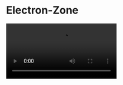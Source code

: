 # Electron-Zone
<video controls>
  <source src="[https://raw.githubusercontent.com/aliazam07/Electron-Zone/main/Electronic%20Shop%20-%20Google%20Chrome%202023-07-31%2016-10-12.mp4](https://github.com/aliazam07/Electron-Zone/raw/main/Electronic%20Shop%20-%20Google%20Chrome%202023-07-31%2016-10-12.mp4)https://github.com/aliazam07/Electron-Zone/raw/main/Electronic%20Shop%20-%20Google%20Chrome%202023-07-31%2016-10-12.mp4">
  Your browser does not support the video tag.
</video>
